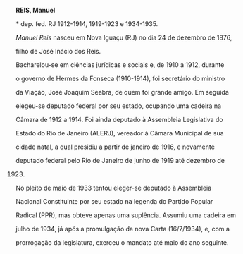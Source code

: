 **REIS, Manuel**



\* dep. fed. RJ 1912-1914, 1919-1923 e 1934-1935.



*Manuel Reis* nasceu em Nova Iguaçu (RJ) no dia 24 de dezembro de 1876,

filho de José Inácio dos Reis.



Bacharelou-se em ciências jurídicas e sociais e, de 1910 a 1912, durante

o governo de Hermes da Fonseca (1910-1914), foi secretário do ministro

da Viação, José Joaquim Seabra, de quem foi grande amigo. Em seguida

elegeu-se deputado federal por seu estado, ocupando uma cadeira na

Câmara de 1912 a 1914. Foi ainda deputado à Assembleia Legislativa do

Estado do Rio de Janeiro (ALERJ), vereador à Câmara Municipal de sua

cidade natal, a qual presidiu a partir de janeiro de 1916, e novamente

deputado federal pelo Rio de Janeiro de junho de 1919 até dezembro de

1923.



No pleito de maio de 1933 tentou eleger-se deputado à Assembleia

Nacional Constituinte por seu estado na legenda do Partido Popular

Radical (PPR), mas obteve apenas uma suplência. Assumiu uma cadeira em

julho de 1934, já após a promulgação da nova Carta (16/7/1934), e, com a

prorrogação da legislatura, exerceu o mandato até maio do ano seguinte.



